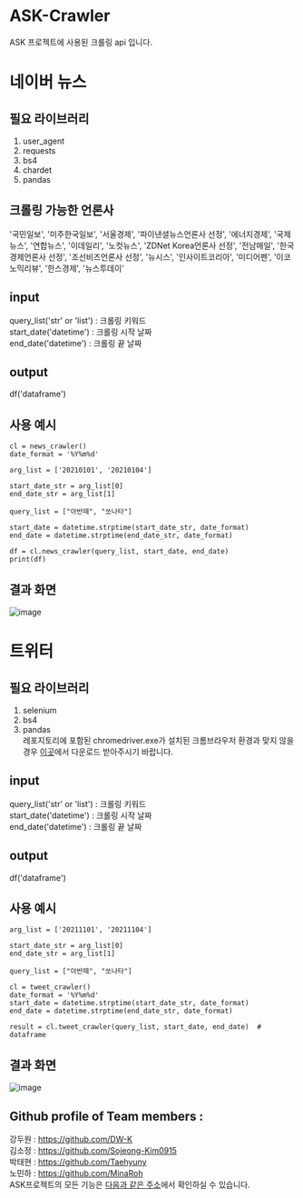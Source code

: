 # ASK-Crawler
ASK 프로젝트에 사용된 크롤링 api 입니다.

# 네이버 뉴스
## 필요 라이브러리
1. user_agent
2. requests
3. bs4
4. chardet
5. pandas   
## 크롤링 가능한 언론사
'국민일보', '미주한국일보', '서울경제', '파이낸셜뉴스언론사 선정', '에너지경제', '국제뉴스', '연합뉴스', '이데일리', '노컷뉴스', 'ZDNet Korea언론사 선정', '전남매일', '한국경제언론사 선정', '조선비즈언론사 선정', '뉴시스', '인사이트코리아', '미디어펜', '이코노믹리뷰', '한스경제', '뉴스투데이'
## input
query_list('str' or 'list') : 크롤링 키워드   
start_date('datetime') : 크롤링 시작 날짜   
end_date('datetime') : 크롤링 끝 날짜   
## output
df('dataframe')   
## 사용 예시
~~~
cl = news_crawler()
date_format = '%Y%m%d'

arg_list = ['20210101', '20210104']

start_date_str = arg_list[0]
end_date_str = arg_list[1]

query_list = ["아반떼", "쏘나타"]

start_date = datetime.strptime(start_date_str, date_format)
end_date = datetime.strptime(end_date_str, date_format)

df = cl.news_crawler(query_list, start_date, end_date)
print(df)
~~~
## 결과 화면
![image](https://user-images.githubusercontent.com/28096454/167677694-f71f06ee-98bb-4ccd-bc44-ba9febcd8ed0.png)

# 트위터
## 필요 라이브러리
1. selenium
2. bs4
3. pandas   
레포지토리에 포함된 chromedriver.exe가 설치된 크롬브라우저 환경과 맞지 않을 경우 [이곳](https://chromedriver.chromium.org/downloads)에서 다운로드 받아주시기 바랍니다.   

## input
query_list('str' or 'list') : 크롤링 키워드   
start_date('datetime') : 크롤링 시작 날짜   
end_date('datetime') : 크롤링 끝 날짜   

## output
df('dataframe')   

## 사용 예시
~~~
arg_list = ['20211101', '20211104']

start_date_str = arg_list[0]
end_date_str = arg_list[1]

query_list = ["아반떼", "쏘나타"]

cl = tweet_crawler()
date_format = '%Y%m%d'
start_date = datetime.strptime(start_date_str, date_format)
end_date = datetime.strptime(end_date_str, date_format)

result = cl.tweet_crawler(query_list, start_date, end_date)  # dataframe
~~~
## 결과 화면
![image](https://user-images.githubusercontent.com/28096454/167748384-055392a8-a06f-4d56-b519-4073bfde2818.png)

## Github profile of Team members :
강두원 : https://github.com/DW-K   
김소정 : https://github.com/Sojeong-Kim0915   
박태현 : https://github.com/Taehyuny   
노민하 : https://github.com/MinaRoh      
ASK프로젝트의 모든 기능은 [다음과 같은 주소](https://github.com/DW-K/A.S.K.-AnalysisStock-)에서 확인하실 수 있습니다.
